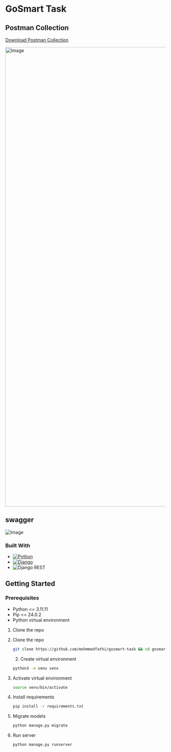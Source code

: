 # GoSmart Task

## Postman Collection
[Download Postman Collection](https://raw.githubusercontent.com/mohmmedfathi/gosmart-task/main/ecommerce-api.postman_collection.json)

<img width="1440" alt="Image" src="https://github.com/user-attachments/assets/9f178efe-2a20-45aa-a350-bf8a2f454b6b" />

## swagger
![Image](https://github.com/user-attachments/assets/49f01ea0-ce4f-45cf-9296-ce6b75a5daad)

### Built With

* [![Python][Python]][Python-url]
* [![Django][Django]][Django-url]
* ![Django REST](https://img.shields.io/badge/DJANGO-REST-ff1709?style=for-the-badge&logo=django&logoColor=white&color=ff1709&labelColor=gray)


<!-- GETTING STARTED -->
## Getting Started


### Prerequisites

* Python <= 3.11.11
* Pip <= 24.0.2
* Python virtual environment

1. Clone the repo
   
1. Clone the repo
   ```sh
   git clone https://github.com/mohmmedfathi/gosmart-task && cd gosmart-task
   ```

   2. Create virtual environment
   ```sh
   python3 -m venv venv
   ```
3. Activate virtual environment
   ```sh
   source venv/bin/activate
   ```
4. Install requirements
   ```sh
   pip install -r requirements.txt
   ```
5. Migrate models
   ```sh
   python manage.py migrate
   ```
6. Run server
   ```sh
   python manage.py runserver 
   ```

   
   <!-- USAGE EXAMPLES -->

<!-- CONTACT -->


[Django]: https://img.shields.io/badge/Django-092E20?style=for-the-badge&logo=django&logoColor=green
[Django-url]: https://docs.djangoproject.com/en/3.2/
[drf-shield]: https://img.shields.io/badge/DRF-Django%20Rest%20Framework-red
[drf-url]: https://www.django-rest-framework.org/
[Python]: https://img.shields.io/badge/Python-FFD43B?style=for-the-badge&logo=python&logoColor=blue
[Python-url]: https://docs.python.org/3/
